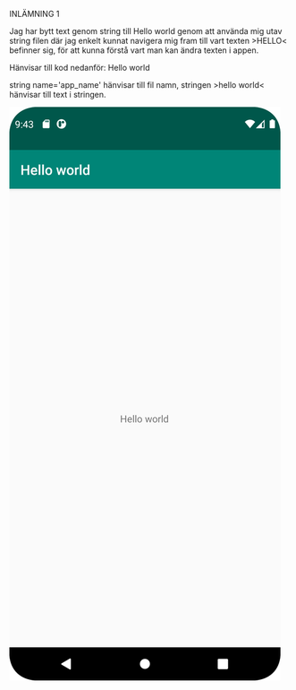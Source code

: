 
INLÄMNING 1

Jag har bytt text genom string till Hello world genom att använda mig utav string filen där jag enkelt kunnat navigera mig fram till vart texten >HELLO< 
befinner sig, för att kunna förstå vart man kan ändra texten i appen.

Hänvisar till kod nedanför:
<resources>
<string name="app_name">Hello world</string>
</resources>

string name='app_name' hänvisar till fil namn, stringen >hello world< hänvisar till text i stringen.

![](didi.screeninl1.png) 
